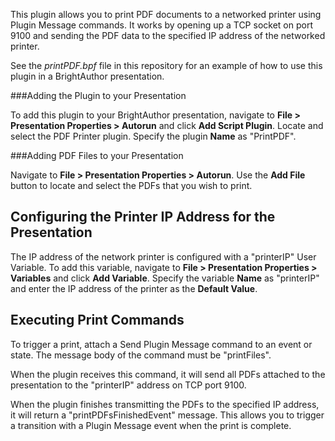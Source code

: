 This plugin allows you to print PDF documents to a networked printer using Plugin Message commands. It works by opening up a TCP socket on port 9100 and sending the PDF data to the specified IP address of the networked printer.

See the <em>printPDF.bpf</em> file in this repository for an example of how to use this plugin in a BrightAuthor presentation. 

###Adding the Plugin to your Presentation
<p>To add this plugin to your BrightAuthor presentation, navigate to <strong>File > Presentation Properties > Autorun</strong> and click <strong>Add Script Plugin</strong>. Locate and select the PDF Printer plugin. Specify the plugin <strong>Name</strong> as "PrintPDF".</p>

###Adding PDF Files to your Presentation
<p>Navigate to <strong>File > Presentation Properties > Autorun</strong>. Use the <strong>Add File</strong> button to locate and select the PDFs that you wish to print.</p>

Configuring the Printer IP Address for the Presentation
-------------
<p>The IP address of the network printer is configured with a "printerIP" User Variable. To add this variable, navigate to <strong>File > Presentation Properties > Variables</strong> and click <strong>Add Variable</strong>. Specify the variable <strong>Name</strong> as "printerIP" and enter the IP address of the printer as the <strong>Default Value</strong>.</p>

Executing Print Commands
----------
<p>To trigger a print, attach a Send Plugin Message command to an event or state. The message body of the command must be "printFiles".</p> 

<p>When the plugin receives this command, it will send all PDFs attached to the presentation to the "printerIP" address on TCP port 9100.</p>

<p>When the plugin finishes transmitting the PDFs to the specified IP address, it will return a "printPDFsFinishedEvent" message. This allows you to trigger a transition with a Plugin Message event when the print is complete.</p>
